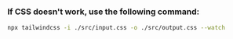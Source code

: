 ### If CSS doesn't work, use the following command:

```bash
npx tailwindcss -i ./src/input.css -o ./src/output.css --watch
